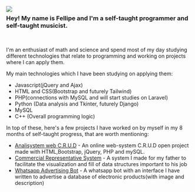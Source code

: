 <img align="left" src="https://user-images.githubusercontent.com/110192027/191017416-15907fc3-0310-4143-9138-1f724cca308e.png">

### Hey! My name is Fellipe and I'm a self-taught programmer and self-taught musicist.
<br>


I'm an enthusiast of math and science and spend most of my day studying different technologies that relate to programming and working on projects where I can apply them.

My main technologies which I have been studying on applying them:
- Javascript(jQuery and Ajax)
- HTML and CSS(Bootstrap and futurely Tailwind)
- PHP(connections with MySQL and will start studies on Laravel)
- Python (Data analysis and Tkinter, futurely Django)
- MySQL
- C++ (Overall programming logic)

In top of these, here's a few projects I have worked on by myself in my 8 months of self-taught progress, that are worth mentioning:

- [Analisystem web C.R.U.D](https://github.com/luizfellips/websystem) - An online web-system C.R.U.D open project made with HTML,Bootstrap, jQuery, PHP and mySQL.
- [Commercial Representative System](https://github.com/luizfellips/Commercial-Representation-System) - A system I made for my father to facilitate the visualization and fill of data structures important to his job
- [Whatsapp Advertising Bot](https://github.com/luizfellips/Whatsapp-Bot) - A whatsapp bot with an interface I have written to advertise a database of electronic products(with image and description)

